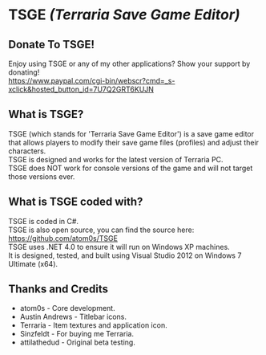 TSGE *(Terraria Save Game Editor)*
====

Donate To TSGE!
-------------
Enjoy using TSGE or any of my other applications? Show your support by donating!<br>
https://www.paypal.com/cgi-bin/webscr?cmd=_s-xclick&hosted_button_id=7U7Q2GRT6KUJN


What is TSGE?
-------------
TSGE (which stands for 'Terraria Save Game Editor') is a save game editor that allows players to modify their save game files (profiles) and adjust their characters.<br>
TSGE is designed and works for the latest version of Terraria PC. <br>
TSGE does NOT work for console versions of the game and will not target those versions ever.


What is TSGE coded with?
-------------
TSGE is coded in C#.<br>
TSGE is also open source, you can find the source here:<br>
 https://github.com/atom0s/TSGE<br>
TSGE uses .NET 4.0 to ensure it will run on Windows XP machines.<br>
It is designed, tested, and built using Visual Studio 2012 on Windows 7 Ultimate (x64).<br>


Thanks and Credits
-------------
 * atom0s - Core development.
 * Austin Andrews - Titlebar icons.
 * Terraria - Item textures and application icon.
 * Sinzfeldt - For buying me Terraria.
 * attilathedud - Original beta testing.

